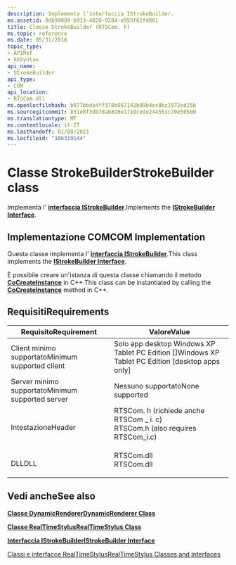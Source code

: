 ```yaml
---
description: Implementa l'interfaccia IStrokeBuilder.
ms.assetid: 0d699089-b913-4020-9284-a955f61fd861
title: Classe StrokeBuilder (RTSCom. h)
ms.topic: reference
ms.date: 05/31/2018
topic_type:
- APIRef
- kbSyntax
api_name:
- StrokeBuilder
api_type:
- COM
api_location:
- RTSCom.dll
ms.openlocfilehash: b977bbda4ff378b967142b89b4ec8bc1972ed25b
ms.sourcegitcommit: 831e8f3db78ab820e1710cede244553c70e50500
ms.translationtype: MT
ms.contentlocale: it-IT
ms.lasthandoff: 01/08/2021
ms.locfileid: "106319144"
---
```

# <a name="strokebuilder-class"></a><span data-ttu-id="f4595-103">Classe StrokeBuilder</span><span class="sxs-lookup"><span data-stu-id="f4595-103">StrokeBuilder class</span></span>

<span data-ttu-id="f4595-104">Implementa l' [**interfaccia IStrokeBuilder**](/windows/desktop/api/RTSCom/nn-rtscom-istrokebuilder).</span><span class="sxs-lookup"><span data-stu-id="f4595-104">Implements the [**IStrokeBuilder Interface**](/windows/desktop/api/RTSCom/nn-rtscom-istrokebuilder).</span></span>

## <a name="com-implementation"></a><span data-ttu-id="f4595-105">Implementazione COM</span><span class="sxs-lookup"><span data-stu-id="f4595-105">COM Implementation</span></span>

<span data-ttu-id="f4595-106">Questa classe implementa l' [**interfaccia IStrokeBuilder**](/windows/desktop/api/RTSCom/nn-rtscom-istrokebuilder).</span><span class="sxs-lookup"><span data-stu-id="f4595-106">This class implements the [**IStrokeBuilder Interface**](/windows/desktop/api/RTSCom/nn-rtscom-istrokebuilder).</span></span>

<span data-ttu-id="f4595-107">È possibile creare un'istanza di questa classe chiamando il metodo [**CoCreateInstance**](/windows/win32/api/combaseapi/nf-combaseapi-cocreateinstance) in C++.</span><span class="sxs-lookup"><span data-stu-id="f4595-107">This class can be instantiated by calling the [**CoCreateInstance**](/windows/win32/api/combaseapi/nf-combaseapi-cocreateinstance) method in C++.</span></span>

## <a name="requirements"></a><span data-ttu-id="f4595-108">Requisiti</span><span class="sxs-lookup"><span data-stu-id="f4595-108">Requirements</span></span>



| <span data-ttu-id="f4595-109">Requisito</span><span class="sxs-lookup"><span data-stu-id="f4595-109">Requirement</span></span> | <span data-ttu-id="f4595-110">Valore</span><span class="sxs-lookup"><span data-stu-id="f4595-110">Value</span></span> |
|-------------------------------------|-----------------------------------------------------------------------------------------------------------------|
| <span data-ttu-id="f4595-111">Client minimo supportato</span><span class="sxs-lookup"><span data-stu-id="f4595-111">Minimum supported client</span></span><br/> | <span data-ttu-id="f4595-112">Solo app desktop Windows XP Tablet PC Edition \[\]</span><span class="sxs-lookup"><span data-stu-id="f4595-112">Windows XP Tablet PC Edition \[desktop apps only\]</span></span><br/>                                                   |
| <span data-ttu-id="f4595-113">Server minimo supportato</span><span class="sxs-lookup"><span data-stu-id="f4595-113">Minimum supported server</span></span><br/> | <span data-ttu-id="f4595-114">Nessuno supportato</span><span class="sxs-lookup"><span data-stu-id="f4595-114">None supported</span></span><br/>                                                                                       |
| <span data-ttu-id="f4595-115">Intestazione</span><span class="sxs-lookup"><span data-stu-id="f4595-115">Header</span></span><br/>                   | <dl> <span data-ttu-id="f4595-116"><dt>RTSCom. h (richiede anche RTSCom \_ i. c)</dt></span><span class="sxs-lookup"><span data-stu-id="f4595-116"><dt>RTSCom.h (also requires RTSCom\_i.c)</dt></span></span> </dl> |
| <span data-ttu-id="f4595-117">DLL</span><span class="sxs-lookup"><span data-stu-id="f4595-117">DLL</span></span><br/>                      | <dl> <span data-ttu-id="f4595-118"><dt>RTSCom.dll</dt></span><span class="sxs-lookup"><span data-stu-id="f4595-118"><dt>RTSCom.dll</dt></span></span> </dl>                           |



## <a name="see-also"></a><span data-ttu-id="f4595-119">Vedi anche</span><span class="sxs-lookup"><span data-stu-id="f4595-119">See also</span></span>

<dl> <dt>

<span data-ttu-id="f4595-120">[**Classe DynamicRenderer**](/previous-versions/windows/desktop/legacy/ms701168(v=vs.85))</span><span class="sxs-lookup"><span data-stu-id="f4595-120">[**DynamicRenderer Class**](/previous-versions/windows/desktop/legacy/ms701168(v=vs.85))</span></span>
</dt> <dt>

[<span data-ttu-id="f4595-121">**Classe RealTimeStylus**</span><span class="sxs-lookup"><span data-stu-id="f4595-121">**RealTimeStylus Class**</span></span>](realtimestylus-class.md)
</dt> <dt>

[<span data-ttu-id="f4595-122">**Interfaccia IStrokeBuilder**</span><span class="sxs-lookup"><span data-stu-id="f4595-122">**IStrokeBuilder Interface**</span></span>](/windows/desktop/api/RTSCom/nn-rtscom-istrokebuilder)
</dt> <dt>

[<span data-ttu-id="f4595-123">Classi e interfacce RealTimeStylus</span><span class="sxs-lookup"><span data-stu-id="f4595-123">RealTimeStylus Classes and Interfaces</span></span>](realtimestylus-classes-and-interfaces.md)
</dt> </dl>

 

 
